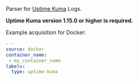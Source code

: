 Parser for [Uptime Kuma](https://github.com/louislam/uptime-kuma) Logs.

**Uptime Kuma version 1.15.0 or higher is required.**

Example acquisition for Docker:
```yaml
---
source: docker
container_name:
 - my_container_name
labels:
  type: uptime-kuma
```